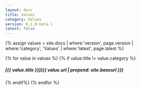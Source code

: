 ```yaml
---
layout: docs
title: Values
category: Values
version: 0.1.0-beta.1
latest: false
---
```


{% assign values = site.docs | where:'version', page.version | where:'category', 'Values' | where:'latest', page.latest %}

{% for value in values %}
{% if value.title != value.category %}
##### [{{ value.title }}]({{ value.url | prepend: site.baseurl }})
{% endif%}
{% endfor %}